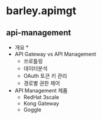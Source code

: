 # barley.apimgt
## api-management 
* 개요 
  * 
* API Gateway vs API Management
  * 쓰로틀링 
  * 데이터분석 
  * OAuth 토큰 키 관리 
  * 경로별 권한 제어 
* API Management 제품 
  * RedHat 3scale 
  * Kong Gateway 
  * Goggle 
  
  
